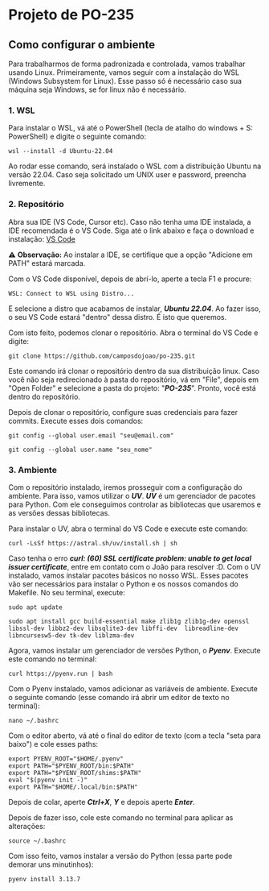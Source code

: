 # Projeto de PO-235

## Como configurar o ambiente

Para trabalharmos de forma padronizada e controlada, vamos trabalhar usando Linux. Primeiramente, vamos seguir com a instalação do WSL (Windows Subsystem for Linux). Esse passo só é necessário caso sua máquina seja Windows, se for linux não é necessário. 

### 1. WSL
Para instalar o WSL, vá até o PowerShell (tecla de atalho do windows + S: PowerShell) e digite o seguinte comando:

```
wsl --install -d Ubuntu-22.04
```

Ao rodar esse comando, será instalado o WSL com a distribuição Ubuntu na versão 22.04. Caso seja solicitado um UNIX user e password, preencha livremente.

### 2. Repositório

Abra sua IDE (VS Code, Cursor etc). Caso não tenha uma IDE instalada, a IDE recomendada é o VS Code. Siga até o link abaixo e faça o download e instalação: [VS Code](https://code.visualstudio.com/sha/download?build=stable&os=win32-x64-user)

⚠️ **Observação:** Ao instalar a IDE, se certifique que a opção "Adicione em PATH" estará marcada.

Com o VS Code disponível, depois de abrí-lo, aperte a tecla F1 e procure:

```
WSL: Connect to WSL using Distro...
```

E selecione a distro que acabamos de instalar, _**Ubuntu 22.04**_. Ao fazer isso, o seu VS Code estará "dentro" dessa distro. É isto que queremos.

Com isto feito, podemos clonar o repositório. Abra o terminal do VS Code e digite:

```
git clone https://github.com/camposdojoao/po-235.git
```

Este comando irá clonar o repositório dentro da sua distribuição linux. Caso você não seja redirecionado à pasta do repositório, vá em "File", depois em "Open Folder" e selecione a pasta do projeto: "_**PO-235**_". Pronto, você está dentro do repositório.

Depois de clonar o repositório, configure suas credenciais para fazer commits. Execute esses dois comandos:

```
git config --global user.email "seu@email.com"
```

```
git config --global user.name "seu_nome"
```

### 3. Ambiente

Com o repositório instalado, iremos prosseguir com a configuração do ambiente. Para isso, vamos utilizar o _**UV**_. _**UV**_ é um gerenciador de pacotes para Python. Com ele conseguimos controlar as bibliotecas que usaremos e as versões dessas bibliotecas.



Para instalar o UV, abra o terminal do VS Code e execute este comando:

```
curl -LsSf https://astral.sh/uv/install.sh | sh
```

Caso tenha o erro _**curl: (60) SSL certificate problem: unable to get local issuer certificate**_, entre em contato com o João para resolver :D.
Com o UV instalado, vamos instalar pacotes básicos no nosso WSL. Esses pacotes vão ser necessários para instalar o Python e os nossos comandos do Makefile. No seu terminal, execute:

```
sudo apt update
```

```
sudo apt install gcc build-essential make zlib1g zlib1g-dev openssl libssl-dev libbz2-dev libsqlite3-dev libffi-dev  libreadline-dev libncursesw5-dev tk-dev liblzma-dev
```

Agora, vamos instalar um gerenciador de versões Python, o _**Pyenv**_. Execute este comando no terminal:

```
curl https://pyenv.run | bash
```

Com o Pyenv instalado, vamos adicionar as variáveis de ambiente. Execute o seguinte comando (esse comando irá abrir um editor de texto no terminal):

```
nano ~/.bashrc
```

Com o editor aberto, vá até o final do editor de texto (com a tecla "seta para baixo") e cole esses paths:

```
export PYENV_ROOT="$HOME/.pyenv"
export PATH="$PYENV_ROOT/bin:$PATH"
export PATH="$PYENV_ROOT/shims:$PATH"
eval "$(pyenv init -)"
export PATH="$HOME/.local/bin:$PATH"
```
Depois de colar, aperte _**Ctrl+X**_, _**Y**_ e depois aperte _**Enter**_.

Depois de fazer isso, cole este comando no terminal para aplicar as alterações:

```
source ~/.bashrc
```

Com isso feito, vamos instalar a versão do Python (essa parte pode demorar uns minutinhos):

```
pyenv install 3.13.7
```